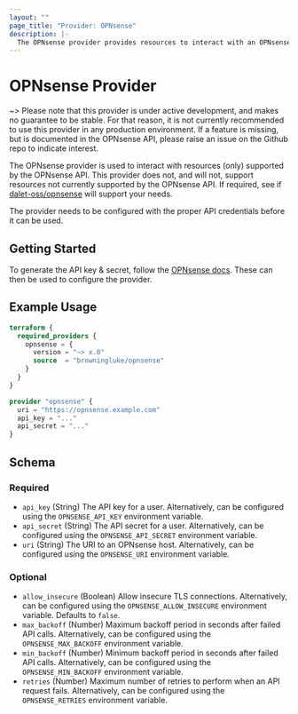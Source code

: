 ```yaml
---
layout: ""
page_title: "Provider: OPNsense"
description: |-
  The OPNsense provider provides resources to interact with an OPNsense host.
---
```


# OPNsense Provider

~> Please note that this provider is under active development, and makes no
guarantee to be stable. For that reason, it is not currently recommended
to use this provider in any production environment. If a feature is missing,
but is documented in the OPNsense API, please raise an issue on the Github repo
to indicate interest.

The OPNsense provider is used to interact with resources (only) supported by
the OPNsense API. This provider does not, and will not, support resources
not currently supported by the OPNsense API. If required, see if
[dalet-oss/opnsense](https://github.com/dalet-oss/terraform-provider-opnsense)
will support your needs.

The provider needs to be configured with the proper API credentials before it can be used.

## Getting Started

To generate the API key & secret, follow the
[OPNsense docs](https://docs.opnsense.org/development/how-tos/api.html#creating-keys).
These can then be used to configure the provider.

## Example Usage

```terraform
terraform {
  required_providers {
    opnsense = {
      version = "~> x.0"
      source  = "browningluke/opnsense"
    }
  }
}

provider "opnsense" {
  uri = "https://opnsense.example.com"
  api_key = "..."
  api_secret = "..."
}
```

<!-- schema generated by tfplugindocs -->
## Schema

### Required

- `api_key` (String) The API key for a user. Alternatively, can be configured using the `OPNSENSE_API_KEY` environment variable.
- `api_secret` (String) The API secret for a user. Alternatively, can be configured using the `OPNSENSE_API_SECRET` environment variable.
- `uri` (String) The URI to an OPNsense host. Alternatively, can be configured using the `OPNSENSE_URI` environment variable.

### Optional

- `allow_insecure` (Boolean) Allow insecure TLS connections. Alternatively, can be configured using the `OPNSENSE_ALLOW_INSECURE` environment variable. Defaults to `false`.
- `max_backoff` (Number) Maximum backoff period in seconds after failed API calls. Alternatively, can be configured using the `OPNSENSE_MAX_BACKOFF` environment variable.
- `min_backoff` (Number) Minimum backoff period in seconds after failed API calls. Alternatively, can be configured using the `OPNSENSE_MIN_BACKOFF` environment variable.
- `retries` (Number) Maximum number of retries to perform when an API request fails. Alternatively, can be configured using the `OPNSENSE_RETRIES` environment variable.